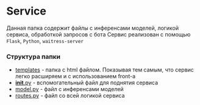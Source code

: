 # Service
Данная папка содержит файлы с инференсами моделей, логикой сервиса, обработкой запросов с бота
Сервис реализован с помощью ```Flask```, ```Python```, ```waitress-server```
### Структура папки
- [templates](./templates/) - папка с html файлом. Показывая тем самым, что сервис легко расширяем и с использованием front-a
- [__init__.py](__init__.py) - вспомогательный файл для поднятия сервиса
- [model.py](model.py) - файл с инференсами моделей
- [routes.py](routes.py) - файл со всей логикой сервиса